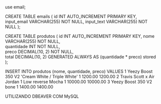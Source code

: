 use email;

CREATE TABLE emails (
    id INT AUTO_INCREMENT PRIMARY KEY,
    input_email VARCHAR(255) NOT NULL,
    input_text VARCHAR(255) NOT NULL
);

CREATE TABLE produtos (
    id INT AUTO_INCREMENT PRIMARY KEY, 
    nome VARCHAR(255) NOT NULL,        
    quantidade INT NOT NULL,           
    preco DECIMAL(10, 2) NOT NULL,     
    total DECIMAL(10, 2) GENERATED ALWAYS AS (quantidade * preco) stored 
);

INSERT INTO produtos (nome, quantidade, preco) VALUES
1	Yeezy Boost 350 V2 'Cream White / Triple White'	1	1200.00	1200.00
2	Travis Scott x Air Jordan 1 Low reverse Mocha	1	10000.00	10000.00
3	Yeezy Boost 350 V2 bone	1	1400.00	1400.00

UTILIZANDO DBEAVER COM MySQL
